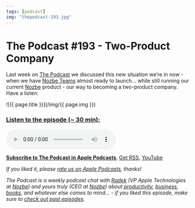 ```yaml
---
tags: [podcast]
img: "thepodcast-193.jpg"
---
```


# The Podcast #193 - Two-Product Company

Last week on [The Podcast][p] we discussed this new situation we’re in now - when we have [Nozbe Teams](https://nozbe.com/teams) almost ready to launch... while still running our current [Nozbe](https://nozbe.com/) product - our way to becoming a two-product company. Have a listen:

<!--More-->

![{{ page.title }}](/img/{{ page.img }})

### [Listen to the episode (~ 30 min):][e]

<audio controls>
<source src="https://files.nozbe.com/podcast/193.mp3" type="audio/mpeg">
</audio>

**[Subscribe to The Podcast in Apple Podcasts][i]**, [Get RSS][rss], [YouTube][y]

*If you liked it, please [rate us on Apple Podcasts][i], thanks!*

*The Podcast is a weekly podcast chat with [Radek][r] (VP Apple Technologies at [Nozbe][n]) and yours truly (CEO at [Nozbe][n]) about [productivity](/tag/productivity), [business](/tag/business), [books](/tag/books), and whatever else comes to mind... - if you liked this episode, make sure to [check out past episodes](/tag/podcast).*

[y]: https://www.youtube.com/channel/UCkWk8xKe3pq_87io7CXBCgQ
[rss]: https://thepodcast.fm/episodes?format=RSS
[e]: https://thepodcast.fm/episodes/193

[p]: https://thepodcast.fm/
[n]: https://nozbe.com/
[r]: https://radex.io/
[i]: https://itunes.apple.com/podcast/the-podcast/id1012329770
[o]: https://ipadonly.com

[pm]: http://productivemag.com/